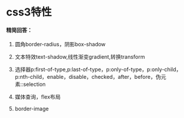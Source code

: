 # css3特性

#### 精简回答：

1. 圆角border-radius，阴影box-shadow

2. 文本特效text-shadow,线性渐变gradient,转换transform

3. 选择器p:first-of-type,p:last-of-type，p:only-of-type，p:only-child，p:nth-child，enable，disable，checked，after，before，伪元素::selection

4. 媒体查询，flex布局

5. border-image

